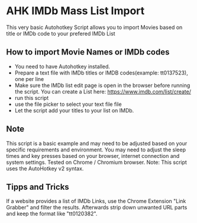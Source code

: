 # AHK IMDb Mass List Import
This very basic Autohotkey Script allows you to import Movies based on title or IMDb code to your prefered IMDb List 

## How to import Movie Names or IMDb codes 
- You need to have Autohotkey installed.
- Prepare a text file with IMDb titles or IMDB codes(example: tt0137523), one per line
- Make sure the IMDb list edit page is open in the browser before running the script. You can create a List here: https://www.imdb.com/list/create/
- run this script 
- use the file picker to select your text file file 
- Let the script add your titles to your list on IMDb.

## Note
This script is a basic example and may need to be adjusted based on your specific requirements and environment.
You may need to adjust the sleep times and key presses based on your browser, internet connection and system settings.
Tested on Chrome / Chromium browser. Note: This script uses the AutoHotkey v2 syntax.

## Tipps and Tricks
If a website provides a list of IMDb Links, use the Chrome Extension "Link Grabber" and filter the results. Afterwards strip down unwanted URL parts and keep the format like "tt0120382".
